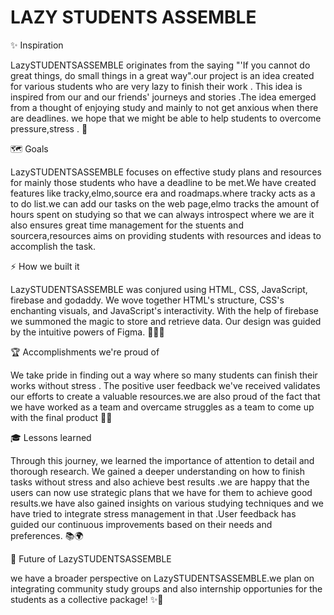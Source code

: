 
# LAZY STUDENTS ASSEMBLE

✨ Inspiration

LazySTUDENTSASSEMBLE originates from the saying "'If you cannot do great things, do small things in a great way".our project is an idea created for various students who are very lazy to finish their work . This idea is inspired from our and our friends' journeys and stories .The idea emerged from a thought of enjoying  study and mainly to not get anxious when there are  deadlines. we hope that we might be able to help students to overcome pressure,stress . 
🌟

🗺️ Goals

LazySTUDENTSASSEMBLE focuses on effective study plans and resources for mainly those students who have a deadline to be met.We have created features like tracky,elmo,source era and roadmaps.where tracky acts as a to do list.we can add our tasks on the web page,elmo tracks the amount of hours spent on studying so that we can always introspect where we are it also ensures great time management for the stuents and sourcera,resources aims on providing students with resources and ideas to accomplish the task.

⚡ How we built it

LazySTUDENTSASSEMBLE was conjured using HTML, CSS, JavaScript, firebase and godaddy. We wove together HTML's structure, CSS's enchanting visuals, and JavaScript's interactivity. With the help of firebase  we summoned the magic to store and retrieve data. Our design was guided by the intuitive powers of Figma. 🧙‍♂️🔮

🏆 Accomplishments we're proud of

We take pride in finding out a way where so many students can finish their works without stress . The positive user feedback we've received validates our efforts to create a valuable resources.we are also proud of the fact that we have worked as a team and overcame struggles as a team to come up with the final product 🙌🌟

🎓 Lessons learned

Through this journey, we learned the importance of attention to detail and thorough research. We gained a deeper understanding on how to finish tasks without stress and also achieve best results .we are happy that the users can now use strategic plans that we have for them to achieve good results.we have also gained insights on various studying techniques and we have tried to integrate stress management in that .User feedback has guided our continuous improvements based on their needs and preferences. 📚🌍

🚀 Future of LazySTUDENTSASSEMBLE

we have a broader perspective on LazySTUDENTSASSEMBLE.we plan on integrating community study groups and also internship opportunies for the students as a collective package! ✨🌟
